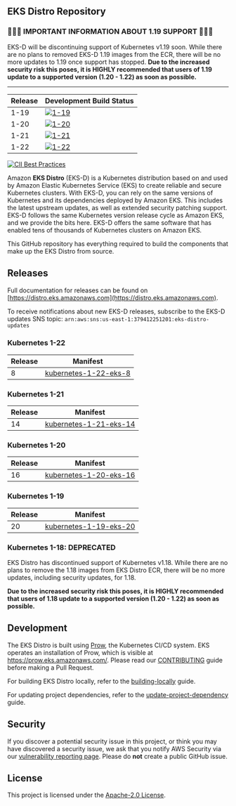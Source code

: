 ## EKS Distro Repository

### 🚨🚨🚨 IMPORTANT INFORMATION ABOUT 1.19 SUPPORT 🚨🚨🚨

EKS-D will be discontinuing support of Kubernetes v1.19 soon. While there are no
plans to removed EKS-D 1.19 images from the ECR, there will be no more updates 
to 1.19 once support has stopped. **Due to the increased security risk this poses, 
it is HIGHLY recommended that users of 1.19 update to a supported version 
(1.20 - 1.22) as soon as possible.**

---

| Release | Development Build Status |
| --- | --- |
| 1-19 | [![1-19](https://prow.eks.amazonaws.com/badge.svg?jobs=build-1-19-postsubmit)](https://prow.eks.amazonaws.com/?job=build-1-19-postsubmit) |
| 1-20 | [![1-20](https://prow.eks.amazonaws.com/badge.svg?jobs=build-1-20-postsubmit)](https://prow.eks.amazonaws.com/?job=build-1-20-postsubmit) |
| 1-21 | [![1-21](https://prow.eks.amazonaws.com/badge.svg?jobs=build-1-21-postsubmit)](https://prow.eks.amazonaws.com/?job=build-1-21-postsubmit) |
| 1-22 | [![1-22](https://prow.eks.amazonaws.com/badge.svg?jobs=build-1-22-postsubmit)](https://prow.eks.amazonaws.com/?job=build-1-22-postsubmit) |

[![CII Best Practices](https://bestpractices.coreinfrastructure.org/projects/6111/badge)](https://bestpractices.coreinfrastructure.org/projects/6111)

Amazon **EKS Distro** (EKS-D) is a Kubernetes distribution based on and used by
Amazon Elastic Kubernetes Service (EKS) to create reliable and secure Kubernetes
clusters. With EKS-D, you can rely on the same versions of Kubernetes and its
dependencies deployed by Amazon EKS. This includes the latest upstream updates,
as well as extended security patching support. EKS-D follows the same Kubernetes
version release cycle as Amazon EKS, and we provide the bits here. EKS-D offers
the same software that has enabled tens of thousands of Kubernetes clusters on
Amazon EKS.

This GitHub repository has everything required to build the components that make
up the EKS Distro from source.

## Releases

Full documentation for releases can be found on [https://distro.eks.amazonaws.com](https://distro.eks.amazonaws.com).

To receive notifications about new EKS-D releases, subscribe to the EKS-D updates SNS topic: 
`arn:aws:sns:us-east-1:379412251201:eks-distro-updates`

### Kubernetes 1-22

| Release | Manifest |
| --- | --- |
| 8 | [kubernetes-1-22-eks-8](https://distro.eks.amazonaws.com/kubernetes-1-22/kubernetes-1-22-eks-8.yaml) |

### Kubernetes 1-21

| Release | Manifest |
| --- | --- |
| 14 | [kubernetes-1-21-eks-14](https://distro.eks.amazonaws.com/kubernetes-1-21/kubernetes-1-21-eks-14.yaml) |

### Kubernetes 1-20

| Release | Manifest |
| --- | --- |
| 16 | [kubernetes-1-20-eks-16](https://distro.eks.amazonaws.com/kubernetes-1-20/kubernetes-1-20-eks-16.yaml) |

### Kubernetes 1-19

| Release | Manifest |
| --- | --- |
| 20 | [kubernetes-1-19-eks-20](https://distro.eks.amazonaws.com/kubernetes-1-19/kubernetes-1-19-eks-20.yaml) |

### Kubernetes 1-18: DEPRECATED

EKS Distro has discontinued support of Kubernetes v1.18. While there are no
plans to remove the 1.18 images from EKS Distro ECR, there will be no more 
updates, including security updates, for 1.18.

**Due to the increased security risk this poses, it is HIGHLY recommended that
users of 1.18 update to a supported version (1.20 - 1.22) as soon as possible.**

## Development

The EKS Distro is built using
[Prow](https://github.com/kubernetes/test-infra/tree/master/prow), the
Kubernetes CI/CD system. EKS operates an installation of Prow, which is visible
at https://prow.eks.amazonaws.com/. Please read our
[CONTRIBUTING](CONTRIBUTING.md) guide before making a Pull Request.

For building EKS Distro locally, refer to the 
[building-locally](docs/development/building-locally.md) guide.

For updating project dependencies, refer to the
[update-project-dependency](docs/development/update-project-dependency.md) guide.

## Security

If you discover a potential security issue in this project, or think you may
have discovered a security issue, we ask that you notify AWS Security via our
[vulnerability reporting page](http://aws.amazon.com/security/vulnerability-reporting/).
Please do **not** create a public GitHub issue.

## License

This project is licensed under the [Apache-2.0 License](LICENSE).
